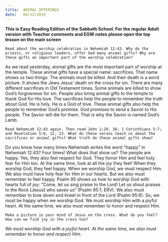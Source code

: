 ```yaml
---
title:  ANIMAL OFFERINGS
date:   04/12/2019
---
```


**This is Easy Reading Edition of the Sabbath School. For the regular Adult version with Teacher comments and EGW notes please open the top lesson on the main screen** 

`Read about the worship celebration in Nehemiah 12:43. Why do the priests, or religious leaders, offer God many animal gifts? Why are these gifts an important part of the worship celebration?`

As we read yesterday, animal gifts are the most important part of worship at the temple. These animal gifts have a special name: sacrifices. That name shows us two things. The animals must be killed. And their death is a word picture. It shows the Jews Jesus’ death on the cross for sin. There are many different sacrifices in Old Testament times. Some animals are killed to show God’s forgiveness for sin. People also bring animal gifts to the temple to thank God for His love. The sacrifices help the people to remember the truth about God. He is holy. He is a God of love. These animal gifts also help the people to remember God’s promise. God promises to send a Savior to His people. The Savior will die for them. That is why the Savior is named God’s Lamb.

`Read Nehemiah 12:43 again. Then read John 1:29, 36; 1 Corinthians 5:7; and Revelation 5:6, 12, 13. What do these verses teach us about the sacrifices or animal gifts? What truth do these animal gifts show?`

Do you know how many times Nehemiah writes the word “happy” in Nehemiah 12:43? Four times! What does that show us? The people are happy. Yes, they also feel respect for God. They honor Him and feel holy fear for Him too. At the same time, look at all the joy they feel! When they worship God, they feel happy. When we worship God, we must respect Him. We also must have holy fear for Him in our hearts. But we also must remember to feel happy. Psalm 95 shows us how to worship God with hearts full of joy: “Come, let us sing praise to the Lord! Let us shout praises to the Rock [Jesus] who saves us” (Psalm 95:1, ERV). We also must remember to bow down and kneel in front of the Lord (Psalm 95:6). So, we must be happy when we worship God. We must worship Him with a joyful heart. At the same time, we also must remember to honor and respect Him. 

`Make a picture in your mind of Jesus on the cross. What do you feel? How can we find joy in the cross too?`

_We must worship God with a joyful heart. At the same time, we also must remember to honor and respect Him._